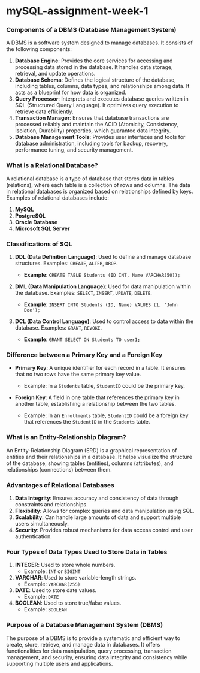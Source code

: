 # mySQL-assignment-week-1


### Components of a DBMS (Database Management System)

A DBMS is a software system designed to manage databases. It consists of the following components:

1. **Database Engine**: Provides the core services for accessing and processing data stored in the database. It handles data storage, retrieval, and update operations.
2. **Database Schema**: Defines the logical structure of the database, including tables, columns, data types, and relationships among data. It acts as a blueprint for how data is organized.
3. **Query Processor**: Interprets and executes database queries written in SQL (Structured Query Language). It optimizes query execution to retrieve data efficiently.
4. **Transaction Manager**: Ensures that database transactions are processed reliably and maintain the ACID (Atomicity, Consistency, Isolation, Durability) properties, which guarantee data integrity.
5. **Database Management Tools**: Provides user interfaces and tools for database administration, including tools for backup, recovery, performance tuning, and security management.

### What is a Relational Database?

A relational database is a type of database that stores data in tables (relations), where each table is a collection of rows and columns. The data in relational databases is organized based on relationships defined by keys. Examples of relational databases include:

1. **MySQL**
2. **PostgreSQL**
3. **Oracle Database**
4. **Microsoft SQL Server**

### Classifications of SQL

1. **DDL (Data Definition Language)**: Used to define and manage database structures. Examples: `CREATE`, `ALTER`, `DROP`.
   - **Example**: `CREATE TABLE Students (ID INT, Name VARCHAR(50));`

2. **DML (Data Manipulation Language)**: Used for data manipulation within the database. Examples: `SELECT`, `INSERT`, `UPDATE`, `DELETE`.
   - **Example**: `INSERT INTO Students (ID, Name) VALUES (1, 'John Doe');`

3. **DCL (Data Control Language)**: Used to control access to data within the database. Examples: `GRANT`, `REVOKE`.
   - **Example**: `GRANT SELECT ON Students TO user1;`

### Difference between a Primary Key and a Foreign Key

- **Primary Key**: A unique identifier for each record in a table. It ensures that no two rows have the same primary key value.
  - Example: In a `Students` table, `StudentID` could be the primary key.
  
- **Foreign Key**: A field in one table that references the primary key in another table, establishing a relationship between the two tables.
  - Example: In an `Enrollments` table, `StudentID` could be a foreign key that references the `StudentID` in the `Students` table.

### What is an Entity-Relationship Diagram?

An Entity-Relationship Diagram (ERD) is a graphical representation of entities and their relationships in a database. It helps visualize the structure of the database, showing tables (entities), columns (attributes), and relationships (connections) between them.

### Advantages of Relational Databases

1. **Data Integrity**: Ensures accuracy and consistency of data through constraints and relationships.
2. **Flexibility**: Allows for complex queries and data manipulation using SQL.
3. **Scalability**: Can handle large amounts of data and support multiple users simultaneously.
4. **Security**: Provides robust mechanisms for data access control and user authentication.

### Four Types of Data Types Used to Store Data in Tables

1. **INTEGER**: Used to store whole numbers.
   - Example: `INT` or `BIGINT`
2. **VARCHAR**: Used to store variable-length strings.
   - Example: `VARCHAR(255)`
3. **DATE**: Used to store date values.
   - Example: `DATE`
4. **BOOLEAN**: Used to store true/false values.
   - Example: `BOOLEAN`

### Purpose of a Database Management System (DBMS)

The purpose of a DBMS is to provide a systematic and efficient way to create, store, retrieve, and manage data in databases. It offers functionalities for data manipulation, query processing, transaction management, and security, ensuring data integrity and consistency while supporting multiple users and applications.

